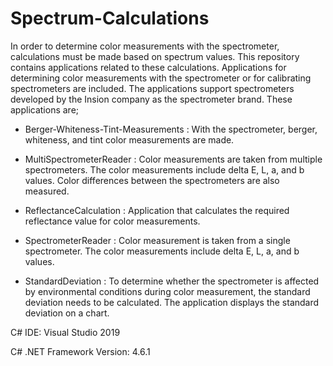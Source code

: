 # Spectrum-Calculations
In order to determine color measurements with the spectrometer, calculations must be made based on spectrum values. This repository contains applications related to these calculations. 
Applications for determining color measurements with the spectrometer or for calibrating spectrometers are included. The applications support spectrometers developed by the Insion company as the spectrometer brand. 
These applications are;

- Berger-Whiteness-Tint-Measurements : With the spectrometer, berger, whiteness, and tint color measurements are made.

- MultiSpectrometerReader : Color measurements are taken from multiple spectrometers. The color measurements include delta E, L, a, and b values. Color differences between the spectrometers are also measured.

- ReflectanceCalculation : Application that calculates the required reflectance value for color measurements.

- SpectrometerReader : Color measurement is taken from a single spectrometer. The color measurements include delta E, L, a, and b values.

- StandardDeviation : To determine whether the spectrometer is affected by environmental conditions during color measurement, the standard deviation needs to be calculated. The application displays the standard deviation on a chart.

C# IDE: Visual Studio 2019

C# .NET Framework Version: 4.6.1